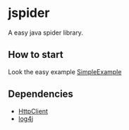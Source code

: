 jspider
=======

A easy java spider library.

How to start
------------

Look the easy example [SimpleExample](src/examples/cn/stdin/spider/examples/SimpleExample.java)

Dependencies
------------

*  [HttpClient](http://hc.apache.org/httpcomponents-client-ga/)
*  [log4j](http://logging.apache.org/log4j/1.2/)
